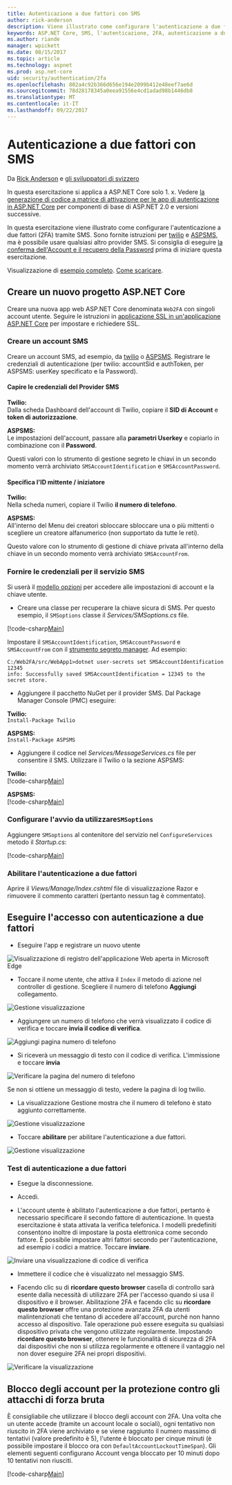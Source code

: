 ```yaml
---
title: Autenticazione a due fattori con SMS
author: rick-anderson
description: Viene illustrato come configurare l'autenticazione a due fattori (2FA) con ASP.NET Core
keywords: ASP.NET Core, SMS, l'autenticazione, 2FA, autenticazione a due fattori, autenticazione a due fattori
ms.author: riande
manager: wpickett
ms.date: 08/15/2017
ms.topic: article
ms.technology: aspnet
ms.prod: asp.net-core
uid: security/authentication/2fa
ms.openlocfilehash: 802a4c92b366d656e194e2099b412e48eef7ae6d
ms.sourcegitcommit: 78d28178345a0eea91556e4cd1adad98b1446db8
ms.translationtype: MT
ms.contentlocale: it-IT
ms.lasthandoff: 09/22/2017
---
```

# <a name="two-factor-authentication-with-sms"></a>Autenticazione a due fattori con SMS

Da [Rick Anderson](https://twitter.com/RickAndMSFT) e [gli sviluppatori di svizzero](https://github.com/Swiss-Devs)

In questa esercitazione si applica a ASP.NET Core solo 1. x. Vedere [la generazione di codice a matrice di attivazione per le app di autenticazione in ASP.NET Core](xref:security/authentication/identity-enable-qrcodes) per componenti di base di ASP.NET 2.0 e versioni successive.

In questa esercitazione viene illustrato come configurare l'autenticazione a due fattori (2FA) tramite SMS. Sono fornite istruzioni per [twilio](https://www.twilio.com/) e [ASPSMS](https://www.aspsms.com/asp.net/identity/core/testcredits/), ma è possibile usare qualsiasi altro provider SMS. Si consiglia di eseguire [la conferma dell'Account e il recupero della Password](accconfirm.md) prima di iniziare questa esercitazione.

Visualizzazione di [esempio completo](https://github.com/aspnet/Docs/tree/master/aspnetcore/security/authentication/2fa/sample/Web2FA). [Come scaricare](xref:tutorials/index#how-to-download-a-sample).

## <a name="create-a-new-aspnet-core-project"></a>Creare un nuovo progetto ASP.NET Core

Creare una nuova app web ASP.NET Core denominata `Web2FA` con singoli account utente. Seguire le istruzioni in [applicazione SSL in un'applicazione ASP.NET Core](xref:security/enforcing-ssl) per impostare e richiedere SSL.

### <a name="create-an-sms-account"></a>Creare un account SMS

Creare un account SMS, ad esempio, da [twilio](https://www.twilio.com/) o [ASPSMS](https://www.aspsms.com/asp.net/identity/core/testcredits/). Registrare le credenziali di autenticazione (per twilio: accountSid e authToken, per ASPSMS: userKey specificato e la Password).

#### <a name="figuring-out-sms-provider-credentials"></a>Capire le credenziali del Provider SMS

**Twilio:**  
Dalla scheda Dashboard dell'account di Twilio, copiare il **SID di Account** e **token di autorizzazione**.

**ASPSMS:**  
Le impostazioni dell'account, passare alla **parametri Userkey** e copiarlo in combinazione con il **Password**.

Questi valori con lo strumento di gestione segreto le chiavi in un secondo momento verrà archiviato `SMSAccountIdentification` e `SMSAccountPassword`.

#### <a name="specifying-senderid--originator"></a>Specifica l'ID mittente / iniziatore

**Twilio:**  
Nella scheda numeri, copiare il Twilio **il numero di telefono**. 

**ASPSMS:**  
All'interno del Menu dei creatori sbloccare sbloccare una o più mittenti o scegliere un creatore alfanumerico (non supportato da tutte le reti). 

Questo valore con lo strumento di gestione di chiave privata all'interno della chiave in un secondo momento verrà archiviato `SMSAccountFrom`.


### <a name="provide-credentials-for-the-sms-service"></a>Fornire le credenziali per il servizio SMS

Si userà il [modello opzioni](xref:fundamentals/configuration#options-config-objects) per accedere alle impostazioni di account e la chiave utente. 

   * Creare una classe per recuperare la chiave sicura di SMS. Per questo esempio, il `SMSoptions` classe il *Services/SMSoptions.cs* file.

[!code-csharp[Main](2fa/sample/Web2FA/Services/SMSoptions.cs)]

Impostare il `SMSAccountIdentification`, `SMSAccountPassword` e `SMSAccountFrom` con il [strumento segreto manager](xref:security/app-secrets). Ad esempio:

```none
C:/Web2FA/src/WebApp1>dotnet user-secrets set SMSAccountIdentification 12345
info: Successfully saved SMSAccountIdentification = 12345 to the secret store.
```
* Aggiungere il pacchetto NuGet per il provider SMS. Dal Package Manager Console (PMC) eseguire:

**Twilio:**  
`Install-Package Twilio`

**ASPSMS:**  
`Install-Package ASPSMS`


* Aggiungere il codice nel *Services/MessageServices.cs* file per consentire il SMS. Utilizzare il Twilio o la sezione ASPSMS:


**Twilio:**  
[!code-csharp[Main](2fa/sample/Web2FA/Services/MessageServices_twilio.cs)]

**ASPSMS:**  
[!code-csharp[Main](2fa/sample/Web2FA/Services/MessageServices_ASPSMS.cs)]

### <a name="configure-startup-to-use-smsoptions"></a>Configurare l'avvio da utilizzare`SMSoptions`

Aggiungere `SMSoptions` al contenitore del servizio nel `ConfigureServices` metodo il *Startup.cs*:

[!code-csharp[Main](2fa/sample/Web2FA/Startup.cs?name=snippet1&highlight=4)]

### <a name="enable-two-factor-authentication"></a>Abilitare l'autenticazione a due fattori

Aprire il *Views/Manage/Index.cshtml* file di visualizzazione Razor e rimuovere il commento caratteri (pertanto nessun tag è commentato).

## <a name="log-in-with-two-factor-authentication"></a>Eseguire l'accesso con autenticazione a due fattori

* Eseguire l'app e registrare un nuovo utente

![Visualizzazione di registro dell'applicazione Web aperta in Microsoft Edge](2fa/_static/login2fa1.png)

* Toccare il nome utente, che attiva il `Index` il metodo di azione nel controller di gestione. Scegliere il numero di telefono **Aggiungi** collegamento.

![Gestione visualizzazione](2fa/_static/login2fa2.png)

* Aggiungere un numero di telefono che verrà visualizzato il codice di verifica e toccare **invia il codice di verifica**.

![Aggiungi pagina numero di telefono](2fa/_static/login2fa3.png)

* Si riceverà un messaggio di testo con il codice di verifica. L'immissione e toccare **invia**

![Verificare la pagina del numero di telefono](2fa/_static/login2fa4.png)

Se non si ottiene un messaggio di testo, vedere la pagina di log twilio.

* La visualizzazione Gestione mostra che il numero di telefono è stato aggiunto correttamente.

![Gestione visualizzazione](2fa/_static/login2fa5.png)

* Toccare **abilitare** per abilitare l'autenticazione a due fattori.

![Gestione visualizzazione](2fa/_static/login2fa6.png)

### <a name="test-two-factor-authentication"></a>Test di autenticazione a due fattori

* Esegue la disconnessione.

* Accedi.

* L'account utente è abilitato l'autenticazione a due fattori, pertanto è necessario specificare il secondo fattore di autenticazione. In questa esercitazione è stata attivata la verifica telefonica. I modelli predefiniti consentono inoltre di impostare la posta elettronica come secondo fattore. È possibile impostare altri fattori secondo per l'autenticazione, ad esempio i codici a matrice. Toccare **inviare**.

![Inviare una visualizzazione di codice di verifica](2fa/_static/login2fa7.png)

* Immettere il codice che è visualizzato nel messaggio SMS.

* Facendo clic su di **ricordare questo browser** casella di controllo sarà esente dalla necessità di utilizzare 2FA per l'accesso quando si usa il dispositivo e il browser. Abilitazione 2FA e facendo clic su **ricordare questo browser** offre una protezione avanzata 2FA da utenti malintenzionati che tentano di accedere all'account, purché non hanno accesso al dispositivo. Tale operazione può essere eseguita su qualsiasi dispositivo privata che vengono utilizzate regolarmente. Impostando **ricordare questo browser**, ottenere le funzionalità di sicurezza di 2FA dai dispositivi che non si utilizza regolarmente e ottenere il vantaggio nel non dover eseguire 2FA nei propri dispositivi.

![Verificare la visualizzazione](2fa/_static/login2fa8.png)

## <a name="account-lockout-for-protecting-against-brute-force-attacks"></a>Blocco degli account per la protezione contro gli attacchi di forza bruta

È consigliabile che utilizzare il blocco degli account con 2FA. Una volta che un utente accede (tramite un account locale o sociali), ogni tentativo non riuscito in 2FA viene archiviato e se viene raggiunto il numero massimo di tentativi (valore predefinito è 5), l'utente è bloccato per cinque minuti (è possibile impostare il blocco ora con `DefaultAccountLockoutTimeSpan`). Gli elementi seguenti configurano Account venga bloccato per 10 minuti dopo 10 tentativi non riusciti.

[!code-csharp[Main](2fa/sample/Web2FA/Startup.cs?name=snippet2&highlight=13-17)] 
